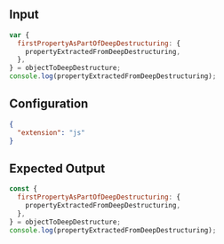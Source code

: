 
## Input
```javascript input
var {
  firstPropertyAsPartOfDeepDestructuring: {
    propertyExtractedFromDeepDestructuring,
  },
} = objectToDeepDestructure;
console.log(propertyExtractedFromDeepDestructuring);
```

## Configuration
```json configuration
{
  "extension": "js"
}
```

## Expected Output
```javascript expected output
const {
  firstPropertyAsPartOfDeepDestructuring: {
    propertyExtractedFromDeepDestructuring,
  },
} = objectToDeepDestructure;
console.log(propertyExtractedFromDeepDestructuring);
```
